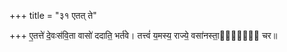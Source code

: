 +++
title = "३१ एतत् ते"

+++
ए॒तत्ते॑ दे॒वःस॑वि॒ता वासो॑ ददाति॒ भर्त॑वे। तत्त्वं॑ य॒मस्य॒ राज्ये॒ वसा॑नस्ता॒र्प्यं᳡ चर॥